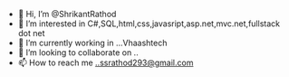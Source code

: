 - 👋 Hi, I’m @ShrikantRathod
- 👀 I’m interested in C#,SQL,html,css,javasript,asp.net,mvc.net,fullstack dot net
- 🌱 I’m currently working in ...Vhaashtech
- 💞️ I’m looking to collaborate on ..
- 📫 How to reach me ..ssrathod293@gmail.com

<!---
ShrikantRathod/ShrikantRathod is a ✨ special ✨ repository because its `README.md` (this file) appears on your GitHub profile.
You can click the Preview link to take a look at your changes.
--->
